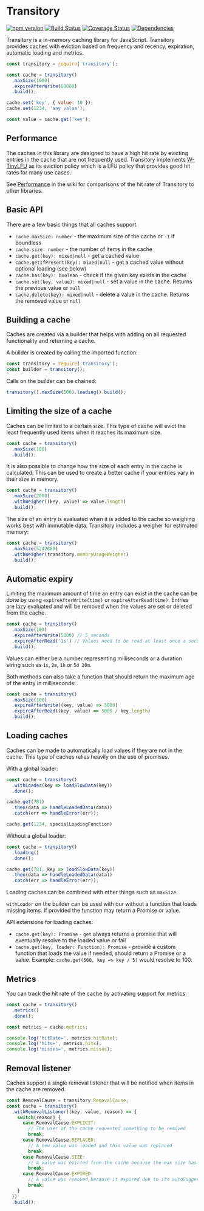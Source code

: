 # Transitory

[![npm version](https://badge.fury.io/js/transitory.svg)](https://badge.fury.io/js/transitory)
[![Build Status](https://travis-ci.org/aholstenson/transitory.svg?branch=master)](https://travis-ci.org/aholstenson/transitory)
[![Coverage Status](https://coveralls.io/repos/aholstenson/transitory/badge.svg)](https://coveralls.io/github/aholstenson/transitory)
[![Dependencies](https://david-dm.org/aholstenson/transitory.svg)](https://david-dm.org/aholstenson/transitory)

Transitory is a in-memory caching library for JavaScript. Transitory provides
caches with eviction based on frequency and recency, expiration, automatic
loading and metrics.

```javascript
const transitory = require('transitory');

const cache = transitory()
  .maxSize(1000)
  .expireAfterWrite(60000)
  .build();

cache.set('key', { value: 10 });
cache.set(1234, 'any value');

const value = cache.get('key');
```

## Performance

The caches in this library are designed to have a high hit rate by evicting
entries in the cache that are not frequently used. Transitory implements
[W-TinyLFU](https://arxiv.org/abs/1512.00727) as its eviction policy which is
a LFU policy that provides good hit rates for many use cases.

See [Performance](https://github.com/aholstenson/transitory/wiki/Performance)
in the wiki for comparisons of the hit rate of Transitory to other libraries.

## Basic API

There are a few basic things that all caches support.

* `cache.maxSize: number` - the maximum size of the cache or `-1` if boundless
* `cache.size: number` - the number of items in the cache
* `cache.get(key): mixed|null` - get a cached value
* `cache.getIfPresent(key): mixed|null` - get a cached value without optional loading (see below)
* `cache.has(key): boolean` - check if the given key exists in the cache
* `cache.set(key, value): mixed|null` - set a value in the cache. Returns the previous value or `null`
* `cache.delete(key): mixed|null` - delete a value in the cache. Returns the removed value or `null`

## Building a cache

Caches are created via a builder that helps with adding on all requested
functionality and returning a cache.

A builder is created by calling the imported function:

```javascript
const transitory = require('transitory');
const builder = transitory();
```

Calls on the builder can be chained:

```javascript
transitory().maxSize(100).loading().build();
```

## Limiting the size of a cache

Caches can be limited to a certain size. This type of cache will evict the
least frequently used items when it reaches its maximum size.

```javascript
const cache = transitory()
  .maxSize(100)
  .build();
```

It is also possible to change how the size of each entry in the cache is
calculated. This can be used to create a better cache if your entries vary in
their size in memory.

```javascript
const cache = transitory()
  .maxSize(2000)
  .withWeigher((key, value) => value.length)
  .build();
```

The size of an entry is evaluated when it is added to the cache so weighing
works best with immutable data. Transitory includes a weigher for estimated
memory:

```javascript
const cache = transitory()
  .maxSize(5242880)
  .withWeigher(transitory.memoryUsageWeigher)
  .build();
```

## Automatic expiry

Limiting the maximum amount of time an entry can exist in the cache can be done
by using `expireAfterWrite(time)` or `expireAfterRead(time)`. Entries
are lazy evaluated and will be removed when the values are set or deleted from
the cache.

```javascript
const cache = transitory()
  .maxSize(100)
  .expireAfterWrite(5000) // 5 seconds
  .expireAfterRead('1s') // Values need to be read at least once a second
  .build();
```

Values can either be a number representing milliseconds or a duration string
such as `1s`, `2m`, `1h` or `5d 20m`.

Both methods can also take a function that should return the maximum age
of the entry in milliseconds:

```javascript
const cache = transitory()
  .maxSize(100)
  .expireAfterWrite((key, value) => 5000)
  .expireAfterRead((key, value) => 5000 / key.length)
  .build();
```

## Loading caches

Caches can be made to automatically load values if they are not in the cache.
This type of caches relies heavily on the use of promises.

With a global loader:

```javascript
const cache = transitory()
  .withLoader(key => loadSlowData(key))
  .done();

cache.get(781)
  .then(data => handleLoadedData(data))
  .catch(err => handleError(err));

cache.get(1234, specialLoadingFunction)
```

Without a global loader:

```javascript
const cache = transitory()
  .loading()
  .done();

cache.get(781, key => loadSlowData(key))
  .then(data => handleLoadedData(data))
  .catch(err => handleError(err));
```

Loading caches can be combined with other things such as `maxSize`.

`withLoader` on the builder can be used with our without a function that loads
missing items. If provided the function may return a Promise or value.

API extensions for loading caches:

* `cache.get(key): Promise` - `get` always returns a promise that will eventually resolve to the loaded value or fail
* `cache.get(key, loader: Function): Promise` - provide a custom function that loads the value if needed, should return a Promise or a value. Example: `cache.get(500, key => key / 5)` would resolve to 100.

## Metrics

You can track the hit rate of the cache by activating support for metrics:

```javascript
const cache = transitory()
  .metrics()
  .done();

const metrics = cache.metrics;

console.log('hitRate=', metrics.hitRate);
console.log('hits=', metrics.hits);
console.log('misses=', metrics.misses);
```


## Removal listener

Caches support a single removal listener that will be notified when items in
the cache are removed.

```javascript
const RemovalCause = transitory.RemovalCause;
const cache = transitory()
  .withRemovalListener((key, value, reason) => {
    switch(reason) {
      case RemovalCause.EXPLICIT:
        // The user of the cache requested something to be removed
        break;
      case RemovalCause.REPLACED:
        // A new value was loaded and this value was replaced
        break;
      case RemovalCause.SIZE:
        // A value was evicted from the cache because the max size has been reached
        break;
      case RemovalCause.EXPIRED:
        // A value was removed because it expired due to its autoSuggest
        break;
    }
  })
  .build();
```
